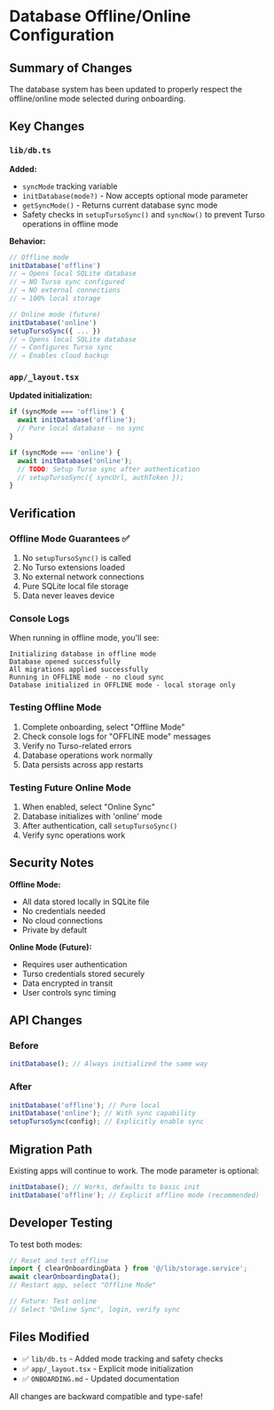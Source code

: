 # Database Offline/Online Configuration

## Summary of Changes

The database system has been updated to properly respect the offline/online mode selected during onboarding.

## Key Changes

### `lib/db.ts`

**Added:**

- `syncMode` tracking variable
- `initDatabase(mode?)` - Now accepts optional mode parameter
- `getSyncMode()` - Returns current database sync mode
- Safety checks in `setupTursoSync()` and `syncNow()` to prevent Turso operations in offline mode

**Behavior:**

```typescript
// Offline mode
initDatabase('offline')
// → Opens local SQLite database
// → NO Turso sync configured
// → NO external connections
// → 100% local storage

// Online mode (future)
initDatabase('online')
setupTursoSync({ ... })
// → Opens local SQLite database
// → Configures Turso sync
// → Enables cloud backup
```

### `app/_layout.tsx`

**Updated initialization:**

```typescript
if (syncMode === 'offline') {
  await initDatabase('offline');
  // Pure local database - no sync
}

if (syncMode === 'online') {
  await initDatabase('online');
  // TODO: Setup Turso sync after authentication
  // setupTursoSync({ syncUrl, authToken });
}
```

## Verification

### Offline Mode Guarantees ✅

1. No `setupTursoSync()` is called
2. No Turso extensions loaded
3. No external network connections
4. Pure SQLite local file storage
5. Data never leaves device

### Console Logs

When running in offline mode, you'll see:

```
Initializing database in offline mode
Database opened successfully
All migrations applied successfully
Running in OFFLINE mode - no cloud sync
Database initialized in OFFLINE mode - local storage only
```

### Testing Offline Mode

1. Complete onboarding, select "Offline Mode"
2. Check console logs for "OFFLINE mode" messages
3. Verify no Turso-related errors
4. Database operations work normally
5. Data persists across app restarts

### Testing Future Online Mode

1. When enabled, select "Online Sync"
2. Database initializes with 'online' mode
3. After authentication, call `setupTursoSync()`
4. Verify sync operations work

## Security Notes

**Offline Mode:**

- All data stored locally in SQLite file
- No credentials needed
- No cloud connections
- Private by default

**Online Mode (Future):**

- Requires user authentication
- Turso credentials stored securely
- Data encrypted in transit
- User controls sync timing

## API Changes

### Before

```typescript
initDatabase(); // Always initialized the same way
```

### After

```typescript
initDatabase('offline'); // Pure local
initDatabase('online'); // With sync capability
setupTursoSync(config); // Explicitly enable sync
```

## Migration Path

Existing apps will continue to work. The mode parameter is optional:

```typescript
initDatabase(); // Works, defaults to basic init
initDatabase('offline'); // Explicit offline mode (recommended)
```

## Developer Testing

To test both modes:

```typescript
// Reset and test offline
import { clearOnboardingData } from '@/lib/storage.service';
await clearOnboardingData();
// Restart app, select "Offline Mode"

// Future: Test online
// Select "Online Sync", login, verify sync
```

## Files Modified

- ✅ `lib/db.ts` - Added mode tracking and safety checks
- ✅ `app/_layout.tsx` - Explicit mode initialization
- ✅ `ONBOARDING.md` - Updated documentation

All changes are backward compatible and type-safe!
